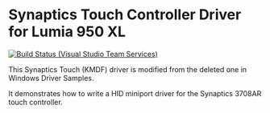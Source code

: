 Synaptics Touch Controller Driver for Lumia 950 XL
======================

[![Build Status (Visual Studio Team Services)](https://ligstd.visualstudio.com/Apple%20PTP%20Trackpad/_apis/build/status/SynapticsTouch%20CI%20Build)](https://ligstd.visualstudio.com/Apple%20PTP%20Trackpad/_build/latest?definitionId=41)

This Synaptics Touch (KMDF) driver is modified from the deleted one in Windows Driver Samples.

It demonstrates how to write a HID miniport driver for the Synaptics 3708AR touch controller.

